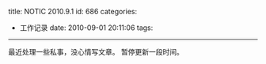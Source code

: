 title: NOTIC 2010.9.1
id: 686
categories:
  - 工作记录
date: 2010-09-01 20:11:06
tags:
---

最近处理一些私事，没心情写文章。
暂停更新一段时间。